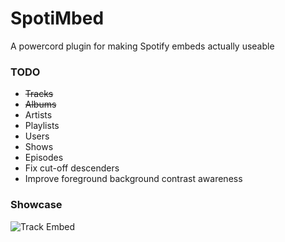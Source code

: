 # SpotiMbed
A powercord plugin for making Spotify embeds actually useable

### TODO
- ~~Tracks~~
- ~~Albums~~
- Artists
- Playlists
- Users
- Shows
- Episodes
- Fix cut-off descenders
- Improve foreground background contrast awareness

### Showcase
![Track Embed](https://i.imgur.com/zDPB8aL.png)
